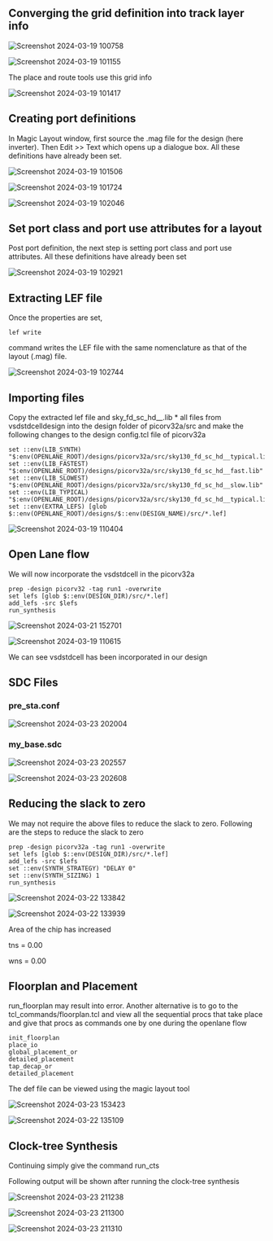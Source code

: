 ## Converging the grid definition into track layer info

![Screenshot 2024-03-19 100758](https://github.com/Ashutosh-3107/NASSCOM_VSD_SoC-_Design/assets/159696526/a777a6b5-3685-4485-a3a5-9cbaaebbf38d)

![Screenshot 2024-03-19 101155](https://github.com/Ashutosh-3107/NASSCOM_VSD_SoC-_Design/assets/159696526/586d1d45-68c9-4be1-8a78-7243023d1b24)

The place and route tools use this grid info

![Screenshot 2024-03-19 101417](https://github.com/Ashutosh-3107/NASSCOM_VSD_SoC-_Design/assets/159696526/ec2a0c4e-ab0e-4057-b8b7-7c9386f54619)

## Creating port definitions

 In Magic Layout window, first source the .mag file for the design (here inverter). Then Edit >> Text which opens up a dialogue box. All these definitions have already been set.

 ![Screenshot 2024-03-19 101506](https://github.com/Ashutosh-3107/NASSCOM_VSD_SoC-_Design/assets/159696526/dff46849-a491-49bb-aa77-aa374b343f12)

 ![Screenshot 2024-03-19 101724](https://github.com/Ashutosh-3107/NASSCOM_VSD_SoC-_Design/assets/159696526/1774b3ba-3ce8-4bd0-80b8-df47670d46cf)

 ![Screenshot 2024-03-19 102046](https://github.com/Ashutosh-3107/NASSCOM_VSD_SoC-_Design/assets/159696526/93c89989-3710-48ed-a5f6-a1b53a4b4424)


## Set port class and port use attributes for a layout

Post port definition, the next step is setting port class and port use attributes. All these definitions have already been set

![Screenshot 2024-03-19 102921](https://github.com/Ashutosh-3107/NASSCOM_VSD_SoC-_Design/assets/159696526/d3f5bbe6-4f17-4093-8af2-6ba494dbbd91)

## Extracting LEF file

Once the properties are set,
```
lef write

```
command writes the LEF file with the same nomenclature as that of the layout (.mag) file.

![Screenshot 2024-03-19 102744](https://github.com/Ashutosh-3107/NASSCOM_VSD_SoC-_Design/assets/159696526/5bcd4943-f53a-4556-8f21-a8b2d88cdfb5)


## Importing files

Copy the extracted lef file and sky_fd_sc_hd__.lib * all files from vsdstdcelldesign into the design folder of picorv32a/src and make the following changes to the design config.tcl file of picorv32a

```
set ::env(LIB_SYNTH) "$:env(OPENLANE_ROOT)/designs/picorv32a/src/sky130_fd_sc_hd__typical.lib"
set ::env(LIB_FASTEST) "$:env(OPENLANE_ROOT)/designs/picorv32a/src/sky130_fd_sc_hd__fast.lib"
set ::env(LIB_SLOWEST) "$:env(OPENLANE_ROOT)/designs/picorv32a/src/sky130_fd_sc_hd__slow.lib"
set ::env(LIB_TYPICAL) "$:env(OPENLANE_ROOT)/designs/picorv32a/src/sky130_fd_sc_hd__typical.lib"
set ::env(EXTRA_LEFS) [glob $::env(OPENLANE_ROOT)/designs/$::env(DESIGN_NAME)/src/*.lef]

```
![Screenshot 2024-03-19 110404](https://github.com/Ashutosh-3107/NASSCOM_VSD_SoC-_Design/assets/159696526/33f9e771-e7a9-4bf8-af99-2725b89079f9)

## Open Lane flow

We will now incorporate the vsdstdcell in the picorv32a

```
prep -design picorv32 -tag run1 -overwrite
set lefs [glob $::env(DESIGN_DIR)/src/*.lef]
add_lefs -src $lefs
run_synthesis
```
![Screenshot 2024-03-21 152701](https://github.com/Ashutosh-3107/NASSCOM_VSD_SoC-_Design/assets/159696526/dd5adf68-eea0-4fa8-ba80-280aa0a215b1)

![Screenshot 2024-03-19 110615](https://github.com/Ashutosh-3107/NASSCOM_VSD_SoC-_Design/assets/159696526/d248a260-7876-4205-82da-c09ddafdacc9)

We can see vsdstdcell has been incorporated in our design

## SDC Files

### pre_sta.conf

![Screenshot 2024-03-23 202004](https://github.com/Ashutosh-3107/NASSCOM_VSD_SoC-_Design/assets/159696526/3f8e5b94-a984-4af6-b4fa-4f221ba7ef91)

### my_base.sdc

![Screenshot 2024-03-23 202557](https://github.com/Ashutosh-3107/NASSCOM_VSD_SoC-_Design/assets/159696526/4bcabdbb-713f-4ecd-85c2-54b0d7b27202)

![Screenshot 2024-03-23 202608](https://github.com/Ashutosh-3107/NASSCOM_VSD_SoC-_Design/assets/159696526/9229c229-4382-4761-ac77-99baa0ab53bb)

## Reducing the slack to zero

We may not require the above files to reduce the slack to zero. Following are the steps to reduce the slack to zero
```
prep -design picorv32a -tag run1 -overwrite
set lefs [glob $::env(DESIGN_DIR)/src/*.lef]
add_lefs -src $lefs
set ::env(SYNTH_STRATEGY) "DELAY 0"
set ::env(SYNTH_SIZING) 1
run_synthesis

```
![Screenshot 2024-03-22 133842](https://github.com/Ashutosh-3107/NASSCOM_VSD_SoC-_Design/assets/159696526/e55e5cf6-2770-4f84-979b-fc6fba9c07f5)

![Screenshot 2024-03-22 133939](https://github.com/Ashutosh-3107/NASSCOM_VSD_SoC-_Design/assets/159696526/dcfa2bde-ec09-4602-bf0f-8184fcadff13)

Area of the chip has increased

tns = 0.00

wns = 0.00

## Floorplan and Placement

run_floorplan may result into error. Another alternative is to go to the tcl_commands/floorplan.tcl and view all the sequential procs that take place and give that procs as commands one by one during the openlane flow

```
init_floorplan
place_io
global_placement_or
detailed_placement
tap_decap_or
detailed_placement

```

The def file can be viewed using the magic layout tool

![Screenshot 2024-03-23 153423](https://github.com/Ashutosh-3107/NASSCOM_VSD_SoC-_Design/assets/159696526/bdbbe50f-cbf7-4aaf-ad79-7de92021f611)

![Screenshot 2024-03-22 135109](https://github.com/Ashutosh-3107/NASSCOM_VSD_SoC-_Design/assets/159696526/8c9bde90-d5c4-4f6f-9fd0-163a122fe9bb)


## Clock-tree Synthesis

Continuing simply give the command run_cts

Following output will be shown after running the clock-tree synthesis

![Screenshot 2024-03-23 211238](https://github.com/Ashutosh-3107/NASSCOM_VSD_SoC-_Design/assets/159696526/9d57dc39-aa42-4457-92b9-a5161b948e32)

![Screenshot 2024-03-23 211300](https://github.com/Ashutosh-3107/NASSCOM_VSD_SoC-_Design/assets/159696526/c488d0c1-393c-4ca7-9d2d-182052b38625)

![Screenshot 2024-03-23 211310](https://github.com/Ashutosh-3107/NASSCOM_VSD_SoC-_Design/assets/159696526/3b6c6778-7ec0-4dea-8bb8-0d4cc6ff4b97)




















 






